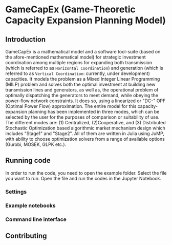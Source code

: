 # GameCapEx (Game-Theoretic Capacity Expansion Planning Model)

## Introduction

GameCapEx is a mathematical model and a software tool-suite (based on the afore-mentioned mathematical model) for strategic investment coordination among multiple regions for expanding both transmission (which is referred to as `Horizontal Coordination`) and generation (which is referred to as `Vertical Coordination`: currently, under development) capacities. It models the problem as a Mixed Integer Linear Programming (MILP) problem and solves both the optimal investment at building new transmission lines and generators, as well as, the operational problem of optimally dispatching the generators to meet demand, while obeying the power-flow network constraints. It does so, using a linearized or "DC-" OPF (Optimal Power Flow) approximation. The entire model for this capacity-expansion planning has been implemented in three modes, which can be selected by the user for the purposes of comparison or suitability of use. The different modes are: (1) Centralized, (2)Cooperative, and (3) Distributed Stochastic Optimization based algorithmic market mechanism design which includes "Stage1" and "Stage2".  All of them are written in Julia using JuMP, with ability to choose optimization solvers from a range of available options (Gurobi, MOSEK, GLPK etc.).

## Running code

In order to run the code, you need to open the example folder. Select the file you want to run. Open the file and run the codes in the Jupyter Notebook.

### Settings



### Example notebooks



### Command line interface


## Contributing

